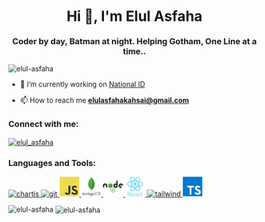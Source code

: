 <h1 align="center">Hi 👋, I'm Elul Asfaha</h1>
<h3 align="center">Coder by day, Batman at night. Helping Gotham, One Line at a time..</h3>

<p align="left"> <img src="https://komarev.com/ghpvc/?username=elul-asfaha&label=Profile%20views&color=0e75b6&style=flat" alt="elul-asfaha" /> </p>

- 🔭 I’m currently working on [National ID](https://id.et/)

- 📫 How to reach me **elulasfahakahsai@gmail.com**

<h3 align="left">Connect with me:</h3>
<p align="left">
<a href="https://instagram.com/elul_asfaha" target="blank"><img align="center" src="https://raw.githubusercontent.com/rahuldkjain/github-profile-readme-generator/master/src/images/icons/Social/instagram.svg" alt="elul_asfaha" height="30" width="40" /></a>
</p>

<h3 align="left">Languages and Tools:</h3>
<p align="left"> <a href="https://www.chartjs.org" target="_blank" rel="noreferrer"> <img src="https://www.chartjs.org/media/logo-title.svg" alt="chartjs" width="40" height="40"/> </a> <a href="https://git-scm.com/" target="_blank" rel="noreferrer"> <img src="https://www.vectorlogo.zone/logos/git-scm/git-scm-icon.svg" alt="git" width="40" height="40"/> </a> <a href="https://developer.mozilla.org/en-US/docs/Web/JavaScript" target="_blank" rel="noreferrer"> <img src="https://raw.githubusercontent.com/devicons/devicon/master/icons/javascript/javascript-original.svg" alt="javascript" width="40" height="40"/> </a> <a href="https://www.mongodb.com/" target="_blank" rel="noreferrer"> <img src="https://raw.githubusercontent.com/devicons/devicon/master/icons/mongodb/mongodb-original-wordmark.svg" alt="mongodb" width="40" height="40"/> </a> <a href="https://nodejs.org" target="_blank" rel="noreferrer"> <img src="https://raw.githubusercontent.com/devicons/devicon/master/icons/nodejs/nodejs-original-wordmark.svg" alt="nodejs" width="40" height="40"/> </a> <a href="https://reactjs.org/" target="_blank" rel="noreferrer"> <img src="https://raw.githubusercontent.com/devicons/devicon/master/icons/react/react-original-wordmark.svg" alt="react" width="40" height="40"/> </a> <a href="https://tailwindcss.com/" target="_blank" rel="noreferrer"> <img src="https://www.vectorlogo.zone/logos/tailwindcss/tailwindcss-icon.svg" alt="tailwind" width="40" height="40"/> </a> <a href="https://www.typescriptlang.org/" target="_blank" rel="noreferrer"> <img src="https://raw.githubusercontent.com/devicons/devicon/master/icons/typescript/typescript-original.svg" alt="typescript" width="40" height="40"/> </a> </p>

<p><img align="left" src="https://github-readme-stats.vercel.app/api/top-langs?username=elul-asfaha&show_icons=true&locale=en&layout=compact" alt="elul-asfaha" /></p>

<p>&nbsp;<img align="center" src="https://github-readme-stats.vercel.app/api?username=elul-asfaha&show_icons=true&locale=en" alt="elul-asfaha" /></p>
